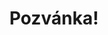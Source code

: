 ---
title: Pozvánka!
address: Milý Vítku
pronoun: tě
checkout: mrkni
rsvp: zaregistruj
rsvp2: dorazíš
rsvp3: chceš
---